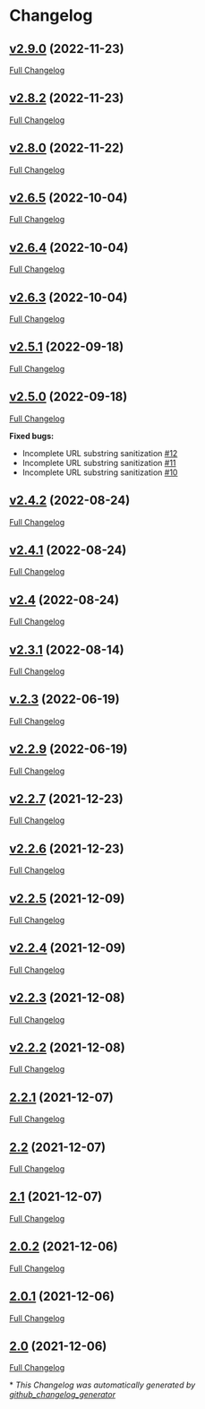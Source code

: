 # Changelog

## [v2.9.0](https://github.com/front-matter/briard/tree/v2.9.0) (2022-11-23)

[Full Changelog](https://github.com/front-matter/briard/compare/v2.8.2...v2.9.0)

## [v2.8.2](https://github.com/front-matter/briard/tree/v2.8.2) (2022-11-23)

[Full Changelog](https://github.com/front-matter/briard/compare/v2.8.0...v2.8.2)

## [v2.8.0](https://github.com/front-matter/briard/tree/v2.8.0) (2022-11-22)

[Full Changelog](https://github.com/front-matter/briard/compare/v2.6.5...v2.8.0)

## [v2.6.5](https://github.com/front-matter/briard/tree/v2.6.5) (2022-10-04)

[Full Changelog](https://github.com/front-matter/briard/compare/v2.6.4...v2.6.5)

## [v2.6.4](https://github.com/front-matter/briard/tree/v2.6.4) (2022-10-04)

[Full Changelog](https://github.com/front-matter/briard/compare/v2.6.3...v2.6.4)

## [v2.6.3](https://github.com/front-matter/briard/tree/v2.6.3) (2022-10-04)

[Full Changelog](https://github.com/front-matter/briard/compare/v2.5.1...v2.6.3)

## [v2.5.1](https://github.com/front-matter/briard/tree/v2.5.1) (2022-09-18)

[Full Changelog](https://github.com/front-matter/briard/compare/v2.5.0...v2.5.1)

## [v2.5.0](https://github.com/front-matter/briard/tree/v2.5.0) (2022-09-18)

[Full Changelog](https://github.com/front-matter/briard/compare/v2.4.2...v2.5.0)

**Fixed bugs:**

- Incomplete URL substring sanitization [\#12](https://github.com/front-matter/briard/issues/12)
- Incomplete URL substring sanitization [\#11](https://github.com/front-matter/briard/issues/11)
- Incomplete URL substring sanitization [\#10](https://github.com/front-matter/briard/issues/10)

## [v2.4.2](https://github.com/front-matter/briard/tree/v2.4.2) (2022-08-24)

[Full Changelog](https://github.com/front-matter/briard/compare/v2.4.1...v2.4.2)

## [v2.4.1](https://github.com/front-matter/briard/tree/v2.4.1) (2022-08-24)

[Full Changelog](https://github.com/front-matter/briard/compare/v2.4...v2.4.1)

## [v2.4](https://github.com/front-matter/briard/tree/v2.4) (2022-08-24)

[Full Changelog](https://github.com/front-matter/briard/compare/v2.3.1...v2.4)

## [v2.3.1](https://github.com/front-matter/briard/tree/v2.3.1) (2022-08-14)

[Full Changelog](https://github.com/front-matter/briard/compare/v.2.3...v2.3.1)

## [v.2.3](https://github.com/front-matter/briard/tree/v.2.3) (2022-06-19)

[Full Changelog](https://github.com/front-matter/briard/compare/v2.2.9...v.2.3)

## [v2.2.9](https://github.com/front-matter/briard/tree/v2.2.9) (2022-06-19)

[Full Changelog](https://github.com/front-matter/briard/compare/v2.2.7...v2.2.9)

## [v2.2.7](https://github.com/front-matter/briard/tree/v2.2.7) (2021-12-23)

[Full Changelog](https://github.com/front-matter/briard/compare/v2.2.6...v2.2.7)

## [v2.2.6](https://github.com/front-matter/briard/tree/v2.2.6) (2021-12-23)

[Full Changelog](https://github.com/front-matter/briard/compare/v2.2.5...v2.2.6)

## [v2.2.5](https://github.com/front-matter/briard/tree/v2.2.5) (2021-12-09)

[Full Changelog](https://github.com/front-matter/briard/compare/v2.2.4...v2.2.5)

## [v2.2.4](https://github.com/front-matter/briard/tree/v2.2.4) (2021-12-09)

[Full Changelog](https://github.com/front-matter/briard/compare/v2.2.3...v2.2.4)

## [v2.2.3](https://github.com/front-matter/briard/tree/v2.2.3) (2021-12-08)

[Full Changelog](https://github.com/front-matter/briard/compare/v2.2.2...v2.2.3)

## [v2.2.2](https://github.com/front-matter/briard/tree/v2.2.2) (2021-12-08)

[Full Changelog](https://github.com/front-matter/briard/compare/2.2.1...v2.2.2)

## [2.2.1](https://github.com/front-matter/briard/tree/2.2.1) (2021-12-07)

[Full Changelog](https://github.com/front-matter/briard/compare/2.2...2.2.1)

## [2.2](https://github.com/front-matter/briard/tree/2.2) (2021-12-07)

[Full Changelog](https://github.com/front-matter/briard/compare/2.1...2.2)

## [2.1](https://github.com/front-matter/briard/tree/2.1) (2021-12-07)

[Full Changelog](https://github.com/front-matter/briard/compare/2.0.2...2.1)

## [2.0.2](https://github.com/front-matter/briard/tree/2.0.2) (2021-12-06)

[Full Changelog](https://github.com/front-matter/briard/compare/2.0.1...2.0.2)

## [2.0.1](https://github.com/front-matter/briard/tree/2.0.1) (2021-12-06)

[Full Changelog](https://github.com/front-matter/briard/compare/2.0...2.0.1)

## [2.0](https://github.com/front-matter/briard/tree/2.0) (2021-12-06)

[Full Changelog](https://github.com/front-matter/briard/compare/d1adb0353c9b3abd0b8f64fed5e0970cf03b537c...2.0)



\* *This Changelog was automatically generated by [github_changelog_generator](https://github.com/github-changelog-generator/github-changelog-generator)*

